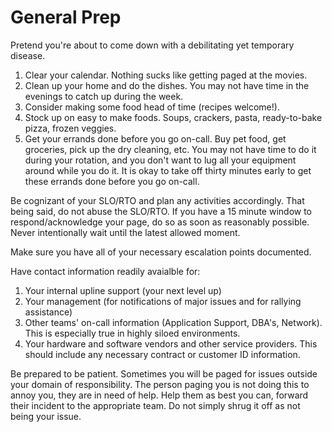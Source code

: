 # General Prep

Pretend you're about to come down with a debilitating yet temporary disease.

1. Clear your calendar. Nothing sucks like getting paged at the movies.
2. Clean up your home and do the dishes. You may not have time in the evenings to catch up during the week.
3. Consider making some food head of time (recipes welcome!).
4. Stock up on easy to make foods. Soups, crackers, pasta, ready-to-bake pizza, frozen veggies.
5. Get your errands done before you go on-call. Buy pet food, get groceries, pick up the dry cleaning, etc. You may not have time to do it during your rotation, and you don't want to lug all your equipment around while you do it. It is okay to take off thirty minutes early to get these errands done before you go on-call.

Be cognizant of your SLO/RTO and plan any activities accordingly.  That being said, do not abuse the SLO/RTO.  If you have a 15 minute window to respond/acknowledge your page, do so as soon as reasonably possible.  Never intentionally wait until the latest allowed moment.

Make sure you have all of your necessary escalation points documented.

Have contact information readily avaialble for:

1. Your internal upline support (your next level up)
2. Your management (for notifications of major issues and for rallying assistance)
3. Other teams' on-call information (Application Support, DBA's, Network).  This is especially true in highly siloed environments.
4. Your hardware and software vendors and other service providers.  This should include any necessary contract or customer ID information.

Be prepared to be patient.  Sometimes you will be paged for issues outside your domain of responsibility.  The person paging you is not doing this to annoy you, they are in need of help.  Help them as best you can, forward their incident to the appropriate team.  Do not simply shrug it off as not being your issue.
